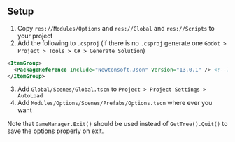 ## Setup
1. Copy `res://Modules/Options` and `res://Global` and `res://Scripts` to your project
2. Add the following to `.csproj` (if there is no `.csproj` generate one `Godot > Project > Tools > C# > Generate Solution`)
```xml
<ItemGroup>
  <PackageReference Include="Newtonsoft.Json" Version="13.0.1" /> <!--This is used because net472 does not have System.Text.Json-->
</ItemGroup>
```
3. Add `Global/Scenes/Global.tscn` to `Project > Project Settings > AutoLoad`
4. Add `Modules/Options/Scenes/Prefabs/Options.tscn` where ever you want

Note that `GameManager.Exit()` should be used instead of `GetTree().Quit()` to save the options properly on exit.

